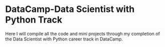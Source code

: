 # DataCamp-Data Scientist with Python Track

Here I will compile all the code and mini projects through my completion of the Data Scientist with Python career track in DataCamp.
